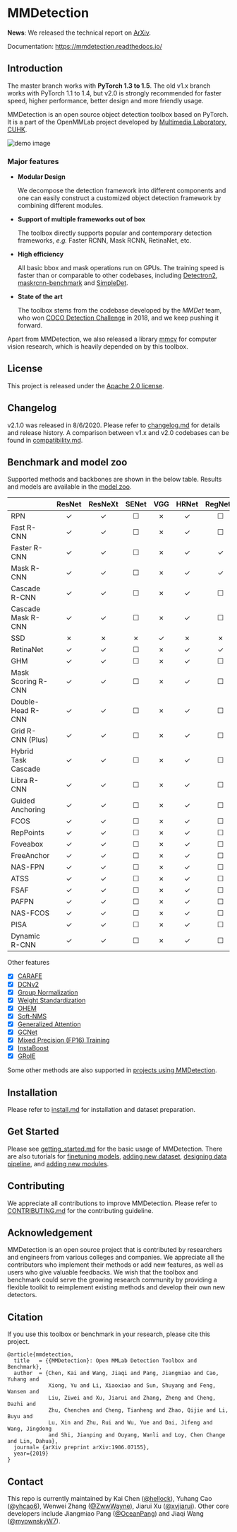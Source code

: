 # MMDetection

**News**: We released the technical report on [ArXiv](https://arxiv.org/abs/1906.07155).

Documentation: https://mmdetection.readthedocs.io/

## Introduction

The master branch works with **PyTorch 1.3 to 1.5**.
The old v1.x branch works with PyTorch 1.1 to 1.4, but v2.0 is strongly recommended for faster speed, higher performance, better design and more friendly usage.

MMDetection is an open source object detection toolbox based on PyTorch. It is
a part of the OpenMMLab project developed by [Multimedia Laboratory, CUHK](http://mmlab.ie.cuhk.edu.hk/).

![demo image](demo/coco_test_12510.jpg)

### Major features

- **Modular Design**

  We decompose the detection framework into different components and one can easily construct a customized object detection framework by combining different modules.

- **Support of multiple frameworks out of box**

  The toolbox directly supports popular and contemporary detection frameworks, *e.g.* Faster RCNN, Mask RCNN, RetinaNet, etc.

- **High efficiency**

  All basic bbox and mask operations run on GPUs. The training speed is faster than or comparable to other codebases, including [Detectron2](https://github.com/facebookresearch/detectron2), [maskrcnn-benchmark](https://github.com/facebookresearch/maskrcnn-benchmark) and [SimpleDet](https://github.com/TuSimple/simpledet).

- **State of the art**

  The toolbox stems from the codebase developed by the *MMDet* team, who won [COCO Detection Challenge](http://cocodataset.org/#detection-leaderboard) in 2018, and we keep pushing it forward.

Apart from MMDetection, we also released a library [mmcv](https://github.com/open-mmlab/mmcv) for computer vision research, which is heavily depended on by this toolbox.

## License

This project is released under the [Apache 2.0 license](LICENSE).

## Changelog

v2.1.0 was released in 8/6/2020.
Please refer to [changelog.md](docs/changelog.md) for details and release history.
A comparison between v1.x and v2.0 codebases can be found in [compatibility.md](docs/compatibility.md).

## Benchmark and model zoo

Supported methods and backbones are shown in the below table.
Results and models are available in the [model zoo](docs/model_zoo.md).

|                    | ResNet   | ResNeXt  | SENet    | VGG      | HRNet | RegNetX | Res2Net |
|--------------------|:--------:|:--------:|:--------:|:--------:|:-----:|:--------:|:-----:|
| RPN                | ✓        | ✓        | ☐        | ✗        | ✓     | ☐        | ☐     |
| Fast R-CNN         | ✓        | ✓        | ☐        | ✗        | ✓     | ☐        | ☐     |
| Faster R-CNN       | ✓        | ✓        | ☐        | ✗        | ✓     | ✓        | ✓     |
| Mask R-CNN         | ✓        | ✓        | ☐        | ✗        | ✓     | ✓        | ✓     |
| Cascade R-CNN      | ✓        | ✓        | ☐        | ✗        | ✓     | ☐        | ✓     |
| Cascade Mask R-CNN | ✓        | ✓        | ☐        | ✗        | ✓     | ☐        | ✓     |
| SSD                | ✗        | ✗        | ✗        | ✓        | ✗     | ✗        | ✗     |
| RetinaNet          | ✓        | ✓        | ☐        | ✗        | ✓     | ✓        | ☐     |
| GHM                | ✓        | ✓        | ☐        | ✗        | ✓     | ☐        | ☐     |
| Mask Scoring R-CNN | ✓        | ✓        | ☐        | ✗        | ✓     | ☐        | ☐     |
| Double-Head R-CNN  | ✓        | ✓        | ☐        | ✗        | ✓     | ☐        | ☐     |
| Grid R-CNN (Plus)  | ✓        | ✓        | ☐        | ✗        | ✓     | ☐        | ☐     |
| Hybrid Task Cascade| ✓        | ✓        | ☐        | ✗        | ✓     | ☐        | ✓     |
| Libra R-CNN        | ✓        | ✓        | ☐        | ✗        | ✓     | ☐        | ☐     |
| Guided Anchoring   | ✓        | ✓        | ☐        | ✗        | ✓     | ☐        | ☐     |
| FCOS               | ✓        | ✓        | ☐        | ✗        | ✓     | ☐        | ☐     |
| RepPoints          | ✓        | ✓        | ☐        | ✗        | ✓     | ☐        | ☐     |
| Foveabox           | ✓        | ✓        | ☐        | ✗        | ✓     | ☐        | ☐     |
| FreeAnchor         | ✓        | ✓        | ☐        | ✗        | ✓     | ☐        | ☐     |
| NAS-FPN            | ✓        | ✓        | ☐        | ✗        | ✓     | ☐        | ☐     |
| ATSS               | ✓        | ✓        | ☐        | ✗        | ✓     | ☐        | ☐     |
| FSAF               | ✓        | ✓        | ☐        | ✗        | ✓     | ☐        | ☐     |
| PAFPN              | ✓        | ✓        | ☐        | ✗        | ✓     | ☐        | ☐     |
| NAS-FCOS           | ✓        | ✓        | ☐        | ✗        | ✓     | ☐        | ☐     |
| PISA               | ✓        | ✓        | ☐        | ✗        | ✓     | ☐        | ☐     |
| Dynamic R-CNN      | ✓        | ✓        | ☐        | ✗        | ✓     | ☐        | ☐     |

Other features
- [x] [CARAFE](configs/carafe/README.md)
- [x] [DCNv2](configs/dcn/README.md)
- [x] [Group Normalization](configs/gn/README.md)
- [x] [Weight Standardization](configs/gn+ws/README.md)
- [x] [OHEM](configs/faster_rcnn/faster_rcnn_r50_fpn_ohem_1x_coco.py)
- [x] [Soft-NMS](configs/faster_rcnn/faster_rcnn_r50_fpn_soft_nms_1x_coco.py)
- [x] [Generalized Attention](configs/empirical_attention/README.md)
- [x] [GCNet](configs/gcnet/README.md)
- [x] [Mixed Precision (FP16) Training](configs/fp16/README.md)
- [x] [InstaBoost](configs/instaboost/README.md)
- [x] [GRoIE](configs/groie/README.md)

Some other methods are also supported in [projects using MMDetection](./docs/projects.md).

## Installation

Please refer to [install.md](docs/install.md) for installation and dataset preparation.


## Get Started

Please see [getting_started.md](docs/getting_started.md) for the basic usage of MMDetection. There are also tutorials for [finetuning models](docs/tutorials/finetune.md), [adding new dataset](docs/tutorials/new_dataset.md), [designing data pipeline](docs/tutorials/data_pipeline.md), and [adding new modules](docs/tutorials/new_modules.md).

## Contributing

We appreciate all contributions to improve MMDetection. Please refer to [CONTRIBUTING.md](.github/CONTRIBUTING.md) for the contributing guideline.

## Acknowledgement

MMDetection is an open source project that is contributed by researchers and engineers from various colleges and companies. We appreciate all the contributors who implement their methods or add new features, as well as users who give valuable feedbacks.
We wish that the toolbox and benchmark could serve the growing research community by providing a flexible toolkit to reimplement existing methods and develop their own new detectors.


## Citation

If you use this toolbox or benchmark in your research, please cite this project.

```
@article{mmdetection,
  title   = {{MMDetection}: Open MMLab Detection Toolbox and Benchmark},
  author  = {Chen, Kai and Wang, Jiaqi and Pang, Jiangmiao and Cao, Yuhang and
             Xiong, Yu and Li, Xiaoxiao and Sun, Shuyang and Feng, Wansen and
             Liu, Ziwei and Xu, Jiarui and Zhang, Zheng and Cheng, Dazhi and
             Zhu, Chenchen and Cheng, Tianheng and Zhao, Qijie and Li, Buyu and
             Lu, Xin and Zhu, Rui and Wu, Yue and Dai, Jifeng and Wang, Jingdong
             and Shi, Jianping and Ouyang, Wanli and Loy, Chen Change and Lin, Dahua},
  journal= {arXiv preprint arXiv:1906.07155},
  year={2019}
}
```


## Contact

This repo is currently maintained by Kai Chen ([@hellock](http://github.com/hellock)), Yuhang Cao ([@yhcao6](https://github.com/yhcao6)), Wenwei Zhang ([@ZwwWayne](https://github.com/ZwwWayne)),
Jiarui Xu ([@xvjiarui](https://github.com/xvjiarui)). Other core developers include Jiangmiao Pang ([@OceanPang](https://github.com/OceanPang)) and Jiaqi Wang ([@myownskyW7](https://github.com/myownskyW7)).

